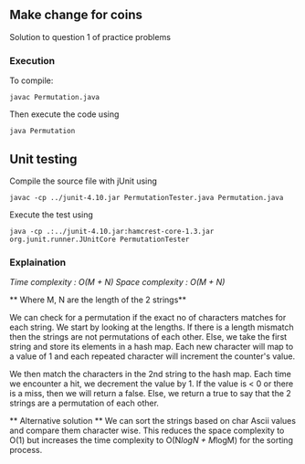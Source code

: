 ## Make change for coins
Solution to question 1 of practice problems

### Execution
To compile:
```
javac Permutation.java
```
Then execute the code using
```
java Permutation
```

## Unit testing
Compile the source file with jUnit using
```
javac -cp ../junit-4.10.jar PermutationTester.java Permutation.java
```

Execute the test using
```
java -cp .:../junit-4.10.jar:hamcrest-core-1.3.jar org.junit.runner.JUnitCore PermutationTester
```

### Explaination
*Time complexity	: O(M + N)*
*Space complexity	: O(M + N)*

** Where M, N are the length of the 2 strings**

We can check for a permutation if the exact no of characters matches for each string. We start by looking
at the lengths. If there is a length mismatch then the strings are not permutations of each other. Else, we 
take the first string and store its elements in a hash map. Each new character will map to a value of 1 and 
each repeated character will increment the counter's value. 

We then match the characters in the 2nd string to the hash map. Each time we encounter a hit, we decrement the 
value by 1. If the value is < 0 or there is a miss, then we will return a false. Else, we return a true to say
that the 2 strings are a permutation of each other. 

** Alternative solution **
We can sort the strings based on char Ascii values and compare them character wise. This reduces the space
complexity to O(1) but increases the time complexity to O(N*logN + M*logM) for the sorting process.